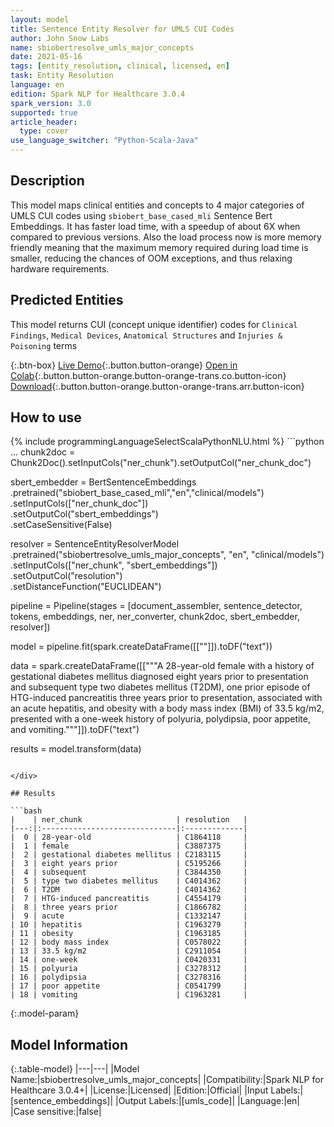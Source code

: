 ```yaml
---
layout: model
title: Sentence Entity Resolver for UMLS CUI Codes
author: John Snow Labs
name: sbiobertresolve_umls_major_concepts
date: 2021-05-16
tags: [entity_resolution, clinical, licensed, en]
task: Entity Resolution
language: en
edition: Spark NLP for Healthcare 3.0.4
spark_version: 3.0
supported: true
article_header:
  type: cover
use_language_switcher: "Python-Scala-Java"
---
```


## Description

This model maps clinical entities and concepts to 4 major categories of UMLS CUI codes using `sbiobert_base_cased_mli` Sentence Bert Embeddings. It has faster load time, with a speedup of about 6X when compared to previous versions. Also the load process now is more memory friendly meaning that the maximum memory required during load time is smaller, reducing the chances of OOM exceptions, and thus relaxing hardware requirements.

## Predicted Entities

This model returns CUI (concept unique identifier) codes for `Clinical Findings`, `Medical Devices`, `Anatomical Structures` and `Injuries & Poisoning` terms

{:.btn-box}
[Live Demo](http://nlp.johnsnowlabs.com/demo){:.button.button-orange}
[Open in Colab](https://colab.research.google.com/github/JohnSnowLabs/spark-nlp-workshop/blob/master/tutorials/Certification_Trainings/Healthcare/3.Clinical_Entity_Resolvers.ipynb){:.button.button-orange.button-orange-trans.co.button-icon}
[Download](https://s3.amazonaws.com/auxdata.johnsnowlabs.com/clinical/models/sbiobertresolve_umls_major_concepts_en_3.0.4_3.0_1621188910976.zip){:.button.button-orange.button-orange-trans.arr.button-icon}

## How to use



<div class="tabs-box" markdown="1">
{% include programmingLanguageSelectScalaPythonNLU.html %}
```python
...
chunk2doc = Chunk2Doc().setInputCols("ner_chunk").setOutputCol("ner_chunk_doc")

sbert_embedder = BertSentenceEmbeddings\
     .pretrained("sbiobert_base_cased_mli","en","clinical/models")\
     .setInputCols(["ner_chunk_doc"])\
     .setOutputCol("sbert_embeddings")\
     .setCaseSensitive(False)

resolver = SentenceEntityResolverModel\
     .pretrained("sbiobertresolve_umls_major_concepts", "en", "clinical/models") \
     .setInputCols(["ner_chunk", "sbert_embeddings"]) \
     .setOutputCol("resolution")\
     .setDistanceFunction("EUCLIDEAN")

pipeline = Pipeline(stages = [document_assembler, sentence_detector, tokens, embeddings, ner, ner_converter, chunk2doc, sbert_embedder, resolver])

model = pipeline.fit(spark.createDataFrame([[""]]).toDF("text"))

data = spark.createDataFrame([["""A 28-year-old female with a history of gestational diabetes mellitus diagnosed eight years prior to presentation and subsequent type two diabetes mellitus (T2DM), one prior episode of HTG-induced pancreatitis three years prior to presentation, associated with an acute hepatitis, and obesity with a body mass index (BMI) of 33.5 kg/m2, presented with a one-week history of polyuria, polydipsia, poor appetite, and vomiting."""]]).toDF("text")

results = model.transform(data)
```

</div>

## Results

```bash
|    | ner_chunk                     | resolution   |
|---:|:------------------------------|:-------------|
|  0 | 28-year-old                   | C1864118     |
|  1 | female                        | C3887375     |
|  2 | gestational diabetes mellitus | C2183115     |
|  3 | eight years prior             | C5195266     |
|  4 | subsequent                    | C3844350     |
|  5 | type two diabetes mellitus    | C4014362     |
|  6 | T2DM                          | C4014362     |
|  7 | HTG-induced pancreatitis      | C4554179     |
|  8 | three years prior             | C1866782     |
|  9 | acute                         | C1332147     |
| 10 | hepatitis                     | C1963279     |
| 11 | obesity                       | C1963185     |
| 12 | body mass index               | C0578022     |
| 13 | 33.5 kg/m2                    | C2911054     |
| 14 | one-week                      | C0420331     |
| 15 | polyuria                      | C3278312     |
| 16 | polydipsia                    | C3278316     |
| 17 | poor appetite                 | C0541799     |
| 18 | vomiting                      | C1963281     |
```

{:.model-param}
## Model Information

{:.table-model}
|---|---|
|Model Name:|sbiobertresolve_umls_major_concepts|
|Compatibility:|Spark NLP for Healthcare 3.0.4+|
|License:|Licensed|
|Edition:|Official|
|Input Labels:|[sentence_embeddings]|
|Output Labels:|[umls_code]|
|Language:|en|
|Case sensitive:|false|